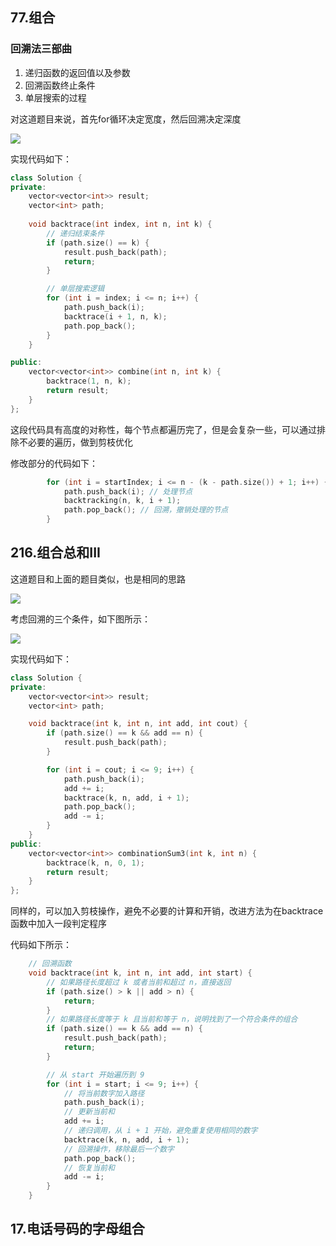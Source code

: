 ## 77.组合

### 回溯法三部曲

1. 递归函数的返回值以及参数
2. 回溯函数终止条件
3. 单层搜索的过程

对这道题目来说，首先for循环决定宽度，然后回溯决定深度

![](https://github.com/SorryQin/LeetCode_First_Time/blob/main/data/3.5.1.png)

实现代码如下：

```c++
class Solution {
private:
    vector<vector<int>> result;
    vector<int> path;
    
    void backtrace(int index, int n, int k) {
        // 递归结束条件
        if (path.size() == k) {
            result.push_back(path);
            return;
        }

        // 单层搜索逻辑
        for (int i = index; i <= n; i++) {
            path.push_back(i);
            backtrace(i + 1, n, k);
            path.pop_back();
        }
    }

public:
    vector<vector<int>> combine(int n, int k) {
        backtrace(1, n, k);
        return result;
    }
};
```

这段代码具有高度的对称性，每个节点都遍历完了，但是会复杂一些，可以通过排除不必要的遍历，做到剪枝优化

修改部分的代码如下：

```c++
        for (int i = startIndex; i <= n - (k - path.size()) + 1; i++) { // 优化的地方
            path.push_back(i); // 处理节点
            backtracking(n, k, i + 1);
            path.pop_back(); // 回溯，撤销处理的节点
        }
```

## 216.组合总和III

这道题目和上面的题目类似，也是相同的思路

![](https://github.com/SorryQin/LeetCode_First_Time/blob/main/data/3.5.2.png)

考虑回溯的三个条件，如下图所示：

![](https://github.com/SorryQin/LeetCode_First_Time/blob/main/data/3.5.3.png)

实现代码如下：

```c++
class Solution {
private:
    vector<vector<int>> result;
    vector<int> path;

    void backtrace(int k, int n, int add, int cout) {
        if (path.size() == k && add == n) {
            result.push_back(path);
        }

        for (int i = cout; i <= 9; i++) {
            path.push_back(i);
            add += i;
            backtrace(k, n, add, i + 1);
            path.pop_back();
            add -= i;
        }
    }
public:
    vector<vector<int>> combinationSum3(int k, int n) {
        backtrace(k, n, 0, 1);
        return result;
    }
};
```

同样的，可以加入剪枝操作，避免不必要的计算和开销，改进方法为在backtrace函数中加入一段判定程序

代码如下所示：

```c++
    // 回溯函数
    void backtrace(int k, int n, int add, int start) {
        // 如果路径长度超过 k 或者当前和超过 n，直接返回
        if (path.size() > k || add > n) {
            return;
        }
        // 如果路径长度等于 k 且当前和等于 n，说明找到了一个符合条件的组合
        if (path.size() == k && add == n) {
            result.push_back(path);
            return;
        }

        // 从 start 开始遍历到 9
        for (int i = start; i <= 9; i++) {
            // 将当前数字加入路径
            path.push_back(i);
            // 更新当前和
            add += i;
            // 递归调用，从 i + 1 开始，避免重复使用相同的数字
            backtrace(k, n, add, i + 1);
            // 回溯操作，移除最后一个数字
            path.pop_back();
            // 恢复当前和
            add -= i;
        }
    }
```

## 17.电话号码的字母组合

